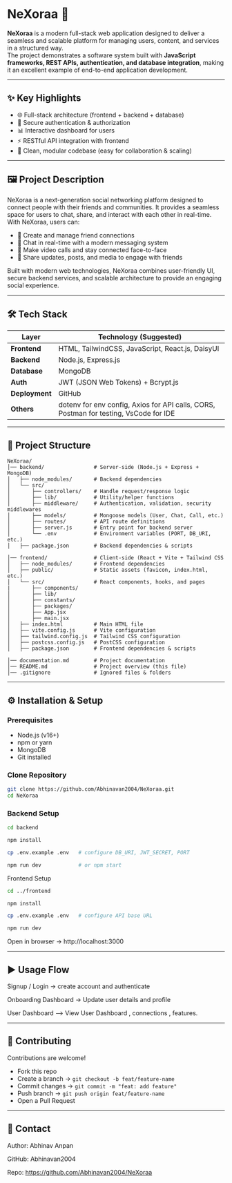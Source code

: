 # NeXoraa 🚀

**NeXoraa** is a modern full-stack web application  designed to deliver a seamless and scalable platform for managing users, content, and services in a structured way.  
The project demonstrates a software system built with **JavaScript frameworks, REST APIs, authentication, and database integration**, making it an excellent example of end-to-end application development.

---

## ✨ Key Highlights

- 🌐 Full-stack architecture (frontend + backend + database)  
- 🔐 Secure authentication & authorization   
- 📊 Interactive dashboard for users  
- ⚡ RESTful API integration with frontend  
- 📂 Clean, modular codebase (easy for collaboration & scaling)  

---

## 🖼️ Project Description

NeXoraa is a next-generation social networking platform designed to connect people with their friends and communities. It provides a seamless space for users to chat, share, and interact with each other in real-time.
With NeXoraa, users can:

- 👥 Create and manage friend connections
- 💬 Chat in real-time with a modern messaging system
- 🎥 Make video calls and stay connected face-to-face
- 📰 Share updates, posts, and media to engage with friends

Built with modern web technologies, NeXoraa combines user-friendly UI, secure backend services, and scalable architecture to provide an engaging social experience.

---

## 🛠 Tech Stack

| Layer          | Technology (Suggested) |
|---------------|-------------------------|
| **Frontend**  | HTML, TailwindCSS, JavaScript,  React.js, DaisyUI  |
| **Backend**   | Node.js, Express.js |
| **Database**  | MongoDB |
| **Auth**      | JWT (JSON Web Tokens) + Bcrypt.js |
| **Deployment**| GitHub |
| **Others**    | dotenv for env config, Axios for API calls, CORS,  Postman for testing, VsCode for IDE |

---

## 📂 Project Structure

```
NeXoraa/
│── backend/                # Server-side (Node.js + Express + MongoDB)
│   ├── node_modules/       # Backend dependencies
│   └── src/
│       ├── controllers/    # Handle request/response logic
│       ├── lib/            # Utility/helper functions
│       ├── middleware/     # Authentication, validation, security middlewares
│       ├── models/         # Mongoose models (User, Chat, Call, etc.)
│       ├── routes/         # API route definitions
│       ├── server.js       # Entry point for backend server
│       └── .env            # Environment variables (PORT, DB_URI, etc.)
│   ├── package.json        # Backend dependencies & scripts

│── frontend/               # Client-side (React + Vite + Tailwind CSS
│   ├── node_modules/       # Frontend dependencies
│   ├── public/             # Static assets (favicon, index.html, etc.)
│   └── src/                # React components, hooks, and pages
|       ├── components/   
│       ├── lib/          
│       ├── constants/    
│       ├── packages/         
│       ├── App.jsx    
│       ├── main.jsx          
│   ├── index.html          # Main HTML file
│   ├── vite.config.js      # Vite configuration
│   ├── tailwind.config.js  # Tailwind CSS configuration
│   ├── postcss.config.js   # PostCSS configuration
│   ├── package.json        # Frontend dependencies & scripts

│── documentation.md        # Project documentation  
│── README.md               # Project overview (this file)
│── .gitignore              # Ignored files & folders

```

---

## ⚙️ Installation & Setup

### Prerequisites
- Node.js (v16+)  
- npm or yarn  
- MongoDB  
- Git installed  

### Clone Repository
```bash
git clone https://github.com/Abhinavan2004/NeXoraa.git
cd NeXoraa
```
### Backend Setup
```bash
cd backend

npm install

cp .env.example .env   # configure DB_URI, JWT_SECRET, PORT

npm run dev            # or npm start
```
Frontend Setup
```bash
cd ../frontend

npm install

cp .env.example .env   # configure API base URL

npm run dev
```
Open in browser → http://localhost:3000

---

## ▶️ Usage Flow
Signup / Login → create account and authenticate

Onboarding Dashboard → Update user details and profile 

User Dashboard --> View User Dashboard , connections , features.

---

## 🤝 Contributing
Contributions are welcome!

- Fork this repo
- Create a branch → ```git checkout -b feat/feature-name```
- Commit changes → ```git commit -m "feat: add feature"```
- Push branch → ```git push origin feat/feature-name```
- Open a Pull Request

---
## 📧 Contact
Author: Abhinav Anpan

GitHub: Abhinavan2004

Repo: https://github.com/Abhinavan2004/NeXoraa

